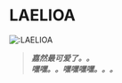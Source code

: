 # LAELIOA

![:LAELIOA](https://count.getloli.com/get/@:LAELIOA?theme=rule34)

> ***嘉然最可爱了。。***  
> ***嘿嘿。。嘿嘿嘿嘿。。。***
